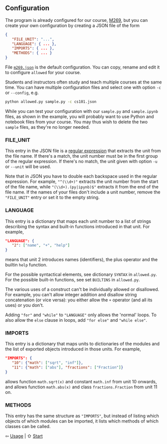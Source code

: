 ## Configuration

The program is already configured for our course,
[M269](https://www.open.ac.uk/courses/modules/m269),
but you can create your own configuration by creating a JSON file of the form
```json
{
   "FILE_UNIT": "...",
   "LANGUAGE": { ... },
   "IMPORTS": { ... },
   "METHODS": { ... }
}
```
File [`m269.json`](m269.json) is the default configuration.
You can copy, rename and edit it to configure `allowed` for your course.

Students and instructors often study and teach multiple courses at the same time.
You can have multiple configuration files and select one with
option `-c` or `--config`, e.g.
```bash
python allowed.py sample.py -c cs101.json
```
While you can test your configuration with our `sample.py` and `sample.ipynb` files,
as shown in the example,
you will probably want to use Python and notebook files from your course.
You may thus wish to delete the two `sample` files, as they're no longer needed.

### FILE_UNIT
This entry in the JSON file is
a [regular expression](https://docs.python.org/3/howto/regex.html)
that extracts the unit from the file name.
If there's a match, the unit number must be in the first group of the regular expression.
If there's no match, the unit given with option `-u` or `--unit` will be used.

Note that in JSON you have to double each backspace used in the regular expression.
For example, `"^(\\d+)"` extracts the unit number from the start of the file name,
while `"(\\d+).(py|ipynb)$"` extracts it from the end of the file name.
If the names of your files don't include a unit number,
remove the `"FILE_UNIT"` entry or set it to the empty string.

### LANGUAGE
This entry is a dictionary that maps each unit number to
a list of strings describing the syntax and built-in functions introduced in that unit. For example,
```json
"LANGUAGE": {
   "2": ["name", "+", "help"]
}
```
means that unit 2 introduces names (identifiers), the plus operator and the builtin `help` function.

For the possible syntactical elements, see dictionary `SYNTAX` in `allowed.py`.
For the possible built-in functions, see set `BUILTINS` in `allowed.py`.

The various uses of a construct can't be individually allowed or disallowed.
For example, you can't allow integer addition
and disallow string concatenation (or vice versa): you either allow
the `+` operator (and all its uses) or you don't.

Adding `"for"` and `"while"` to `"LANGUAGE"` only allows the 'normal' loops.
To also allow the `else` clause in loops, add `"for else"` and `"while else"`.

### IMPORTS
This entry is a dictionary that maps units to dictionaries of
the modules and the list of exported objects introduced in those units. For example,
```json
"IMPORTS": {
   "10": {"math": ["sqrt", "inf"]},
   "11": {"math": ["abs"], "fractions": ["Fraction"]}
}
```
allows function `math.sqrt(x)` and constant `math.inf` from unit 10 onwards, and
allows function `math.abs(x)` and class `fractions.Fraction` from unit 11 on.

### METHODS
This entry has the same structure as `"IMPORTS"`, but instead of listing
which objects of which modules can be imported,
it lists which methods of which classes can be called.

⇦ [Usage](usage.md) | ⇧ [Start](../README.md)